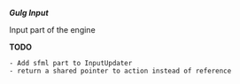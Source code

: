 ***Gulg Input***

Input part of the engine

**TODO**

	- Add sfml part to InputUpdater
	- return a shared pointer to action instead of reference